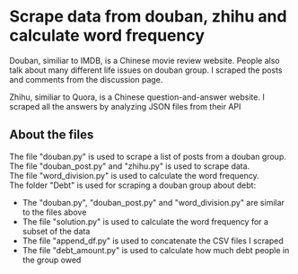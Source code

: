 # Scrape data from douban, zhihu and calculate word frequency
Douban, similiar to IMDB, is a Chinese movie review website. People also talk about many different life issues on douban group. I scraped the posts and comments from the discussion page.

Zhihu, similiar to Quora, is a Chinese question-and-answer website. I scraped all the answers by analyzing JSON files from their API

## About the files
The file "douban.py" is used to scrape a list of posts from a douban group.\
The file "douban_post.py" and "zhihu.py" is used to scrape data.\
The file "word_division.py" is used to calculate the word frequency.\
The folder "Debt" is used for scraping a douban group about debt:
- The "douban.py", "douban_post.py" and "word_division.py" are similar to the files above
- The file "solution.py" is used to calculate the word frequency for a subset of the data
- The file "append_df.py" is used to concatenate the CSV files I scraped
- The file "debt_amount.py" is used to calculate how much debt people in the group owed